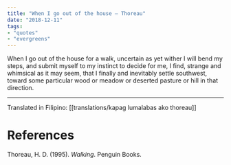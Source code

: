 ```yaml
---
title: "When I go out of the house — Thoreau"
date: "2018-12-11"
tags:
- "quotes"
- "evergreens"
---
```


When I go out of the house for a walk, uncertain as yet wither I will bend my steps, and submit myself to my instinct to decide for me, I find, strange and whimsical as it may seem, that I finally and inevitably settle southwest, toward some particular wood or meadow or deserted pasture or hill in that direction.

***
Translated in Filipino: [[translations/kapag lumalabas ako thoreau]]

# References

Thoreau, H. D. (1995). _Walking_. Penguin Books.